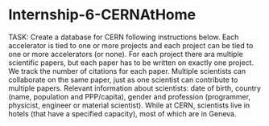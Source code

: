# Internship-6-CERNAtHome

TASK: 
Create a database for CERN following instructions below.
Each accelerator is tied to one or more projects and each project can be tied to one or more accelerators (or none).
For each project there ara multiple scientific papers, but each paper has to be written on exactly one project. We track the number of citations for each paper.
Multiple scientists can collaborate on the same paper, just as one scientist can contribute to multiple papers.
Relevant information about scientists: date of birth, country (name, population and PPP/capita), gender and profession (programmer, physicist, engineer or material scientist). While at CERN, scientists live in hotels (that have a specified capacity), most of which are in Geneva.
